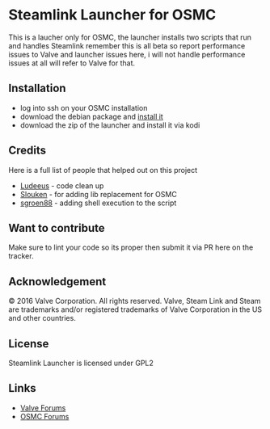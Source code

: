 # Steamlink Launcher for OSMC

This is a laucher only for OSMC, the launcher installs two scripts that run and handles Steamlink remember this is all beta so report performance issues to Valve and launcher issues here, i will not handle performance issues at all will refer to Valve for that.

## Installation

* log into ssh on your OSMC installation 
*  download the debian package and [install it](https://steamcommunity.com/app/353380/discussions/0/1743353164093954254)
* download the zip of the launcher and install it via kodi

## Credits

Here is a full list of people that helped out on this project

* [Ludeeus](https://github.com/ludeeus) - code clean up
* [Slouken](https://github.com/slouken) - for adding lib replacement for OSMC
* [sgroen88](https://github.com/sgroen88) - adding shell execution to the script

## Want to contribute

Make sure to lint your code so its proper then submit it via PR here on the tracker.

## Acknowledgement

© 2016 Valve Corporation. All rights reserved. Valve, Steam Link and Steam are trademarks and/or 
registered trademarks of Valve Corporation in the US and other countries. 

## License

Steamlink Launcher is licensed under GPL2

## Links

* [Valve Forums](https://steamcommunity.com/app/353380/discussions/6/)
* [OSMC Forums](https://discourse.osmc.tv/t/regarding-steamlink/76800)
